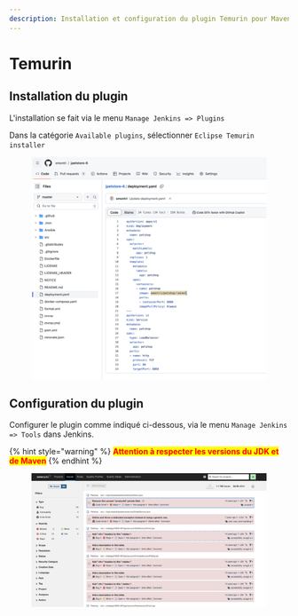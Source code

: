 ```yaml
---
description: Installation et configuration du plugin Temurin pour Maven
---
```


# Temurin

## Installation du plugin

L'installation se fait via le menu `Manage Jenkins => Plugins`

Dans la catégorie `Available plugins`, sélectionner `Eclipse Temurin installer`

<figure><img src="../../.gitbook/assets/image (2) (1) (1).png" alt=""><figcaption></figcaption></figure>

## Configuration du plugin

Configurer le plugin comme indiqué ci-dessous, via le menu `Manage Jenkins => Tools` dans Jenkins.

{% hint style="warning" %}
<mark style="color:red;">**Attention à respecter les versions du JDK et de Maven**</mark>
{% endhint %}

<figure><img src="../../.gitbook/assets/image (7).png" alt=""><figcaption></figcaption></figure>
